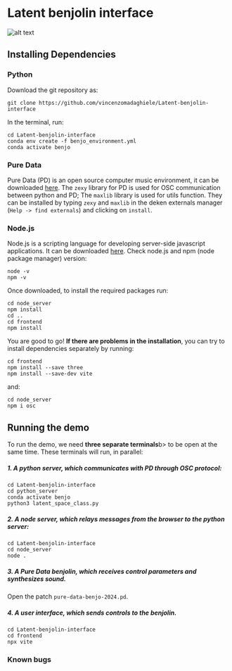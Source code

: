 # Latent benjolin interface

![alt text](https://github.com/vincenzomadaghiele/Latent-benjolin-interface/blob/main/frontend/GUI-example.png)

## Installing Dependencies

### Python
Download the git repository as:
```
git clone https://github.com/vincenzomadaghiele/Latent-benjolin-interface
```
In the terminal, run: 
```
cd Latent-benjolin-interface
conda env create -f benjo_environment.yml
conda activate benjo
```

### Pure Data
Pure Data (PD) is an open source computer music environment, it can be downloaded [here](https://puredata.info/downloads). 
The `zexy` library for PD is used for OSC communication between python and PD; The `maxlib` library is used for utils function. They can be installed by typing `zexy`  and `maxlib` in the deken externals manager (`Help -> find externals`) and clicking on `install`.

### Node.js
Node.js is a scripting language for developing server-side javascript applications. It can be downloaded [here](https://nodejs.org/en). 
Check node.js and npm (node package manager) version:
```
node -v
npm -v
```
Once downloaded, to install the required packages run:
```
cd node_server
npm install
cd ..
cd frontend
npm install
```
You are good to go!
<b>If there are problems in the installation</b>, you can try to install dependencies separately by running:
```
cd frontend
npm install --save three 
npm install --save-dev vite
```
and:
```
cd node_server
npm i osc
```


## Running the demo

To run the demo, we need <b>three separate terminals</b>b> to be open at the same time. These terminals will run, in parallel:

##### 1. A python server, which communicates with PD through OSC protocol:

```
cd Latent-benjolin-interface
cd python_server
conda activate benjo
python3 latent_space_class.py
```

##### 2. A node server, which relays messages from the browser to the python server:

```
cd Latent-benjolin-interface
cd node_server
node .
```

##### 3. A Pure Data benjolin, which receives control parameters and synthesizes sound. 
Open the patch <code>pure-data-benjo-2024.pd</code>.

##### 4. A user interface, which sends controls to the benjolin.

```
cd Latent-benjolin-interface
cd frontend
npx vite
```

### Known bugs
